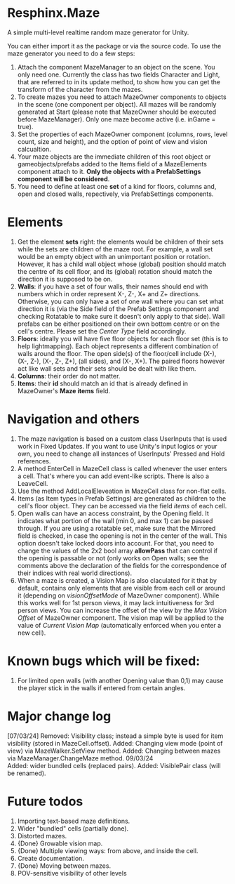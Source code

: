 # Resphinx.Maze
A simple multi-level realtime random maze generator for Unity.

You can either import it as the package or via the source code. To use the maze generator you need to do a few steps:
1. Attach the component MazeManager to an object on the scene. You only need one. Currently the class has two fields Character and Light, that are referred to in its update method, to show how you can get the transform of the character from the mazes. 
2. To create mazes you need to attach MazeOwner components to objects in the scene (one component per object). All mazes will be randomly generated at Start (please note that MazeOwner should be executed before MazeManager). Only one maze become active (i.e. inGame = true). 
3. Set the properties of each MazeOwner component (columns, rows, level count, size and height), and the option of point of view and vision calcualtion. 
4. Your maze objects are the immediate children of this root object or gameobjects/prefabs added to the Items field of a MazeElements component attach to it. <b>Only the objects with a PrefabSettings component will be considered</b>.
4. You need to define at least one <b>set</b> of a kind for floors, columns and, open and closed walls, repectively, via PrefabSettings components. 
# Elements
1. Get the element <b>sets</b> right: the elements would be children of their sets while the sets are children of the maze root. For example, a wall set would be an empty object with an unimportant position or rotation. However, it has a child wall object whose (global) position should match the centre of its cell floor, and its (global) rotation should match the direction it is supposed to be on.
2. <b>Walls</b>: if you have a set of four walls, their names should end with numbers which in order represent X-, Z-, X+ and Z+ directions. Otherwise, you can only have a set of one wall where you can set what direction it is (via the Side field of the Prefab Settings component and checking Rotatable to make sure it doesn't only apply to that side). Wall prefabs can be either positioned on their own bottom centre or on the cell's centre. Please set the <i>Center Type</i> field accordingly.
3. <b>Floors</b>: ideally you will have five floor objects for each floor set (this is to help lightmapping). Each object represents a different combination of walls around the floor. The open side(s) of the floor/cell include (X-), (X-, Z-), (X-, Z-, Z+), (all sides), and (X-, X+). The paired floors however act like wall sets and their sets should be dealt with like them.
4. <b>Columns</b>: their order do not matter.
5. <b>Items</b>: their <b>id</b> should match an id that is already defined in MazeOwner's <b>Maze items</b> field. 
# Navigation and others
1. The maze navigation is based on a custom class UserInputs that is used work in Fixed Updates. If you want to use Unity's input logics or your own, you need to change all instances of UserInputs' Pressed and Hold references. 
2. A method EnterCell in MazeCell class is called whenever the user enters a cell. That's where you can add event-like scripts. There is also a LeaveCell.
3. Use the method AddLocalEleveation in MazeCell class for non-flat cells.
4. Items (as Item types in Prefab Settings) are generated as children to the cell's floor object. They can be accessed via the field <i>items</i> of each cell. 
5. Open walls can have an access constraint, by the Opening field. It indicates what portion of the wall (min 0, and max 1) can be passed through. If you are using a rotatable set, make sure that the Mirrored field is checked, in case the opening is not in the center of the wall. This option doesn't take locked doors into account. For that, you need to change the values of the 2x2 bool array <b>allowPass</b> that can control if the opening is passable or not (only works on Open walls; see the comments above the declaration of the fields for the correspondence of their indices with real world directions).
5. When a maze is created, a Vision Map is also claculated for it that by default, contains only elements that are visible from each cell or around it (depending on <i>visionOffsetMode</i> of MazeOwner component). While this works well for 1st person views, it may lack intuitiveness for 3rd person views. You can increase the offset of the view by the <i>Max Vision Offset</i> of MazeOwner component. The vision map will be applied to the value of <i>Current Vision Map</i> (automatically enforced when you enter a new cell).
# Known bugs which will be fixed:
1. For limited open walls (with another Opening value than 0,1) may cause the player stick in the walls if entered from certain angles.
# Major change log
[07/03/24]
Removed: Visibility class; instead a simple byte is used for item visibility (stored in MazeCell.offset).
Added: Changing view mode (point of view) via MazeWalker.SetView method.
Added: Changing between mazes via MazeManager.ChangeMaze method.
09/03/24	
Added: wider bundled cells (replaced pairs).
Added: VisiblePair class (will be renamed).
# Future todos
1. Importing text-based maze definitions.
2. Wider "bundled" cells (partially done).
3. Distorted mazes.
4. {Done} Growable vision map.
5. {Done} Multiple viewing ways: from above, and inside the cell.
6. Create documentation.
7. {Done} Moving between mazes.
8. POV-sensitive visibility of other levels

